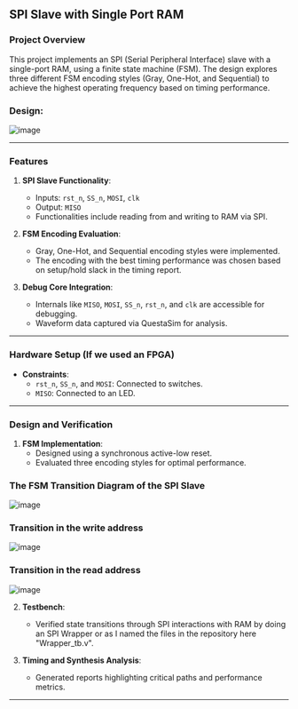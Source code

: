 ## SPI Slave with Single Port RAM

### Project Overview
This project implements an SPI (Serial Peripheral Interface) slave with a single-port RAM, using a finite state machine (FSM). The design explores three different FSM encoding styles (Gray, One-Hot, and Sequential) to achieve the highest operating frequency based on timing performance.
### Design:
![image](https://github.com/user-attachments/assets/34b5e80c-1163-49a3-aa41-f7f7af12be78)

---

### Features
1. **SPI Slave Functionality**:
   - Inputs: `rst_n`, `SS_n`, `MOSI`, `clk`
   - Output: `MISO`
   - Functionalities include reading from and writing to RAM via SPI.

2. **FSM Encoding Evaluation**:
   - Gray, One-Hot, and Sequential encoding styles were implemented.
   - The encoding with the best timing performance was chosen based on setup/hold slack in the timing report.

3. **Debug Core Integration**:
   - Internals like `MISO`, `MOSI`, `SS_n`, `rst_n`, and `clk` are accessible for debugging.
   - Waveform data captured via QuestaSim for analysis.
---

### Hardware Setup (If we used an FPGA)
- **Constraints**:
  - `rst_n`, `SS_n`, and `MOSI`: Connected to switches.
  - `MISO`: Connected to an LED.

---

### Design and Verification
1. **FSM Implementation**:
   - Designed using a synchronous active-low reset.
   - Evaluated three encoding styles for optimal performance.
### The FSM Transition Diagram of the SPI Slave
![image](https://github.com/user-attachments/assets/a76810b1-70ef-4581-82c0-e29c1fd86e7c)
### Transition in the write address
![image](https://github.com/user-attachments/assets/6f22be2d-e5a3-46d0-b511-60fb00797b0e)
### Transition in the read address 
![image](https://github.com/user-attachments/assets/f953371d-900b-4fc7-ae6c-ca6f161e8f12)



2. **Testbench**:
   - Verified state transitions through SPI interactions with RAM by doing an SPI Wrapper or as I named the files in the repository here "Wrapper_tb.v".

3. **Timing and Synthesis Analysis**:
   - Generated reports highlighting critical paths and performance metrics.

---

